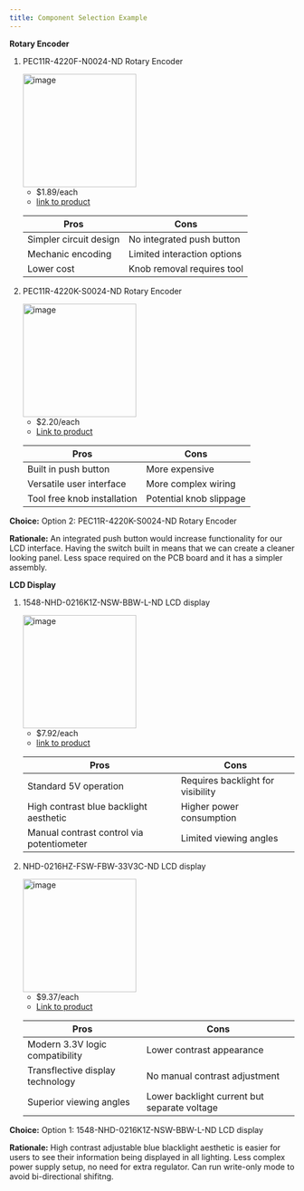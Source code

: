 ```yaml
---
title: Component Selection Example
---                                                   
```


**Rotary Encoder**

1. PEC11R-4220F-N0024-ND Rotary Encoder

    <img width="200" height="200" alt="image" src="https://github.com/user-attachments/assets/0c0a8527-c071-43d1-9390-95dcc93203a3" />

    * $1.89/each
    * [link to product](https://www.digikey.com/en/products/detail/bourns-inc/PEC11R-4220F-N0024/4699220?gclsrc=aw.ds&gad_source=4&gad_campaignid=20232005509&gclid=CjwKCAjwr8LHBhBKEiwAy47uUmV-P2ILuPxBcfFMkXV66jv7qH3sR4MutpoOQgJ1kdWp-W5v6PoJZRoC0XQQAvD_BwE)

    | Pros                                      | Cons                                                             |
    | ----------------------------------------- | ---------------------------------------------------------------- |
    | Simpler circuit design                    | No integrated push button                                        |
    | Mechanic encoding                         | Limited interaction options                                      |
    | Lower cost                                | Knob removal requires tool                                       |

2. PEC11R-4220K-S0024-ND Rotary Encoder

    <img width="200" height="200" alt="image" src="https://github.com/user-attachments/assets/296f9002-2d84-463f-b8e5-bd7ece7e1abe" />

    * $2.20/each
    * [Link to product](https://www.digikey.com/en/products/detail/bourns-inc/PEC11R-4220K-S0024/6164059?gclsrc=aw.ds&gad_source=4&gad_campaignid=20232005509&gclid=CjwKCAjwr8LHBhBKEiwAy47uUoJJXs03gWoiEB9TnnwgNjIXGr7vssQzdQrfOzL1QPFXgUomusDsvxoCFlQQAvD_BwE)

    | Pros                                                              | Cons                |
    | ----------------------------------------------------------------- | ------------------- |
    | Built in push button                                              | More expensive      |
    | Versatile user interface                                          | More complex wiring |
    | Tool free knob installation                                       | Potential knob slippage |

**Choice:** Option 2: PEC11R-4220K-S0024-ND Rotary Encoder

**Rationale:** An integrated push button would increase functionality for our LCD interface. Having the switch built in means that we can
create a cleaner looking panel. Less space required on the PCB board and it has a simpler assembly.

**LCD Display**

1. 1548-NHD-0216K1Z-NSW-BBW-L-ND LCD display

    <img width="200" height="200" alt="image" src="https://github.com/user-attachments/assets/3143f729-8799-4647-9ae0-e45638180b8c" />


    * $7.92/each
    * [link to product](https://www.digikey.com/en/products/detail/newhaven-display-intl/NHD-0216K1Z-NSW-BBW-L/1701179)

    | Pros                                      | Cons                                                             |
    | ----------------------------------------- | ---------------------------------------------------------------- |
    | Standard 5V operation                     | Requires backlight for visibility                                |
    | High contrast blue backlight aesthetic    | Higher power consumption                                         |
    | Manual contrast control via potentiometer | Limited viewing angles                                           |

2. NHD-0216HZ-FSW-FBW-33V3C-ND LCD display

    <img width="200" height="200" alt="image" src="https://github.com/user-attachments/assets/af4f548f-ad76-4bb9-ae8b-6c61d6eb827a" />


    * $9.37/each
    * [Link to product](https://www.digikey.com/en/products/detail/newhaven-display-intl/NHD-0216HZ-FSW-FBW-33V3C/2773591)

    | Pros                                                              | Cons                |
    | ----------------------------------------------------------------- | ------------------- |
    | Modern 3.3V logic compatibility                                   | Lower contrast appearance                    |
    | Transflective display technology                                  | No manual contrast adjustment                |
    | Superior viewing angles                                           | Lower backlight current but separate voltage |

**Choice:** Option 1: 1548-NHD-0216K1Z-NSW-BBW-L-ND LCD display

**Rationale:** High contrast adjustable blue blacklight aesthetic is easier for users to see their information being displayed in all lighting.
Less complex power supply setup, no need for extra regulator. Can run write-only mode to avoid bi-directional shifitng.
